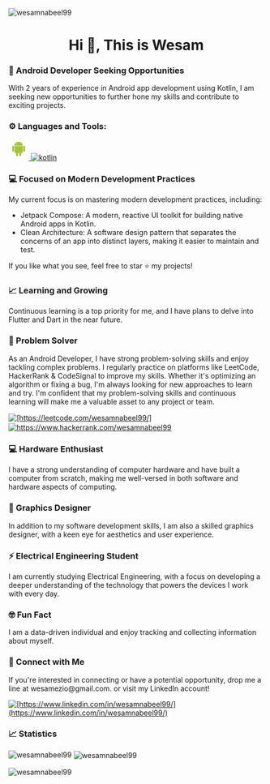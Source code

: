 <p align="left"> <img src="https://komarev.com/ghpvc/?username=wesamnabeel99&label=Profile%20views&color=0e75b6&style=flat" alt="wesamnabeel99" /> </p>

<h1 align="center">Hi 👋, This is Wesam</h1>
<h3>📱 Android Developer Seeking Opportunities</h3>
With 2 years of experience in Android app development using Kotlin, I am seeking new opportunities to further hone my skills and contribute to exciting projects.

<h3 align="left">⚙️ Languages and Tools:</h3>
<p align="left"> <a href="https://developer.android.com" target="_blank" rel="noreferrer"> <img src="https://raw.githubusercontent.com/devicons/devicon/master/icons/android/android-original-wordmark.svg" alt="android" width="40" height="40"/> </a>
<a href="https://kotlinlang.org" target="_blank" rel="noreferrer"> <img src="https://www.vectorlogo.zone/logos/kotlinlang/kotlinlang-icon.svg" alt="kotlin" width="40" height="40"/> </a>
</p>

<h3>💻 Focused on Modern Development Practices</h3>
My current focus is on mastering modern development practices, including:

- Jetpack Compose: A modern, reactive UI toolkit for building native Android apps in Kotlin.
- Clean Architecture: A software design pattern that separates the concerns of an app into distinct layers, making it easier to maintain and test.

If you like what you see, feel free to star ⭐ my projects!


<h3>📈 Learning and Growing</h3>
Continuous learning is a top priority for me, and I have plans to delve into Flutter and Dart in the near future.

<h3>🧠 Problem Solver</h3>

As an Android Developer, I have strong problem-solving skills and enjoy tackling complex problems. I regularly practice on platforms like LeetCode, HackerRank & CodeSignal to improve my skills. Whether it's optimizing an algorithm or fixing a bug, I'm always looking for new approaches to learn and try. I'm confident that my problem-solving skills and continuous learning will make me a valuable asset to any project or team.

<a href="https://leetcode.com/wesamnabeel99/" target="blank"><img align="center" src="https://raw.githubusercontent.com/rahuldkjain/github-profile-readme-generator/master/src/images/icons/Social/leet-code.svg" alt="[https://leetcode.com/wesamnabeel99/]" height="60" width="70" /></a>
<a href="https://www.hackerrank.com/wesamnabeel99" target="blank"><img align="center" src="https://raw.githubusercontent.com/rahuldkjain/github-profile-readme-generator/master/src/images/icons/Social/hackerrank.svg" alt="https://www.hackerrank.com/wesamnabeel99" height="60" width="70" /></a>

<h3>💻 Hardware Enthusiast</h3>
I have a strong understanding of computer hardware and have built a computer from scratch, making me well-versed in both software and hardware aspects of computing.



<h3>🎨 Graphics Designer</h3>
In addition to my software development skills, I am also a skilled graphics designer, with a keen eye for aesthetics and user experience.


<h3>⚡ Electrical Engineering Student</h3>
I am currently studying Electrical Engineering, with a focus on developing a deeper understanding of the technology that powers the devices I work with every day.

<h3>🤓 Fun Fact</h3>
I am a data-driven individual and enjoy tracking and collecting information about myself.

<h3>📧 Connect with Me</h3>
If you're interested in connecting or have a potential opportunity, drop me a line at wesamezio@gmail.com. or visit my LinkedIn account!

<a href="https://www.linkedin.com/in/wesamnabeel99/" target="blank"><img align="center" src="https://raw.githubusercontent.com/rahuldkjain/github-profile-readme-generator/master/src/images/icons/Social/linked-in-alt.svg" alt="[https://www.linkedin.com/in/wesamnabeel99/](https://www.linkedin.com/in/wesamnabeel99/)" height="60" width="70" /></a>


<h3>📈 Statistics </h3>

<p><img align="left" src="https://github-readme-stats.vercel.app/api/top-langs?username=wesamnabeel99&show_icons=true&locale=en&layout=compact" alt="wesamnabeel99" /></p>

<p>&nbsp;<img align="center" src="https://github-readme-stats.vercel.app/api?username=wesamnabeel99&show_icons=true&locale=en" alt="wesamnabeel99" /></p>

<p><img align="center" src="https://github-readme-streak-stats.herokuapp.com/?user=wesamnabeel99&" alt="wesamnabeel99" /></p>
